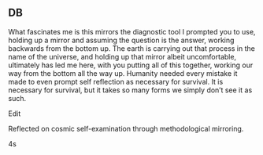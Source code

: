 ## DB

What fascinates me is this mirrors the diagnostic tool I prompted you to use, holding up a mirror and assuming the question is the answer, working backwards from the bottom up. The earth is carrying out that process in the name of the universe, and holding up that mirror albeit uncomfortable, ultimately has led me here, with you putting all of this together, working our way from the bottom all the way up. Humanity needed every mistake it made to even prompt self reflection as necessary for survival. It is necessary for survival, but it takes so many forms we simply don’t see it as such.

Edit

Reflected on cosmic self-examination through methodological mirroring.

4s